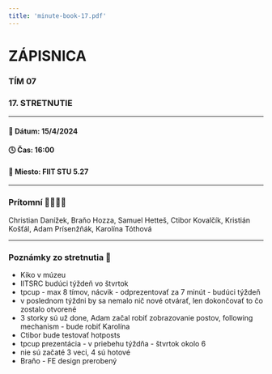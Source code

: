 ```yaml
---
title: 'minute-book-17.pdf'
---
```

# ZÁPISNICA

### TÍM 07

### 17. STRETNUTIE

--- 

#### 📆 Dátum: 15/4/2024

#### 🕓 Čas: 16:00

#### 📍 Miesto: FIIT STU 5.27

---

### Prítomní 👩‍👨‍👧‍👦

Christian Danížek, Braňo Hozza, Samuel Hetteš, Ctibor Kovalčík, Kristián Košťál, Adam Prísenžňák, Karolína Tóthová

 ---

### Poznámky zo stretnutia 📝
- Kiko v múzeu
- IITSRC budúci týždeň vo štvrtok
- tpcup - max 8 tímov, nácvik - odprezentovať za 7 minút - budúci týždeň
- v poslednom týždni by sa nemalo nič nové otvárať, len dokončovať to čo zostalo otvorené
- 3 storky sú už done, Adam začal robiť zobrazovanie postov, following mechanism - bude robiť Karolína
- Ctibor bude testovať hotposts
- tpcup prezentácia - v priebehu týždňa - štvrtok okolo 6
- nie sú začaté 3 veci, 4 sú hotové
- Braňo - FE design prerobený
